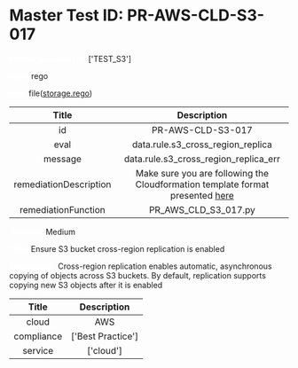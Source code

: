 



# Master Test ID: PR-AWS-CLD-S3-017


***<font color="white">Master Snapshot Id:</font>*** ['TEST_S3']

***<font color="white">type:</font>*** rego

***<font color="white">rule:</font>*** file([storage.rego])  
  
  
  
  

|Title|Description|
| :---: | :---: |
|id|PR-AWS-CLD-S3-017|
|eval|data.rule.s3_cross_region_replica|
|message|data.rule.s3_cross_region_replica_err|
|remediationDescription|Make sure you are following the Cloudformation template format presented <a href='https://docs.aws.amazon.com/AWSCloudFormation/latest/UserGuide/aws-properties-s3-bucket-replicationconfiguration-rules.html#cfn-s3-bucket-replicationconfiguration-rules-destination' target='_blank'>here</a>|
|remediationFunction|PR_AWS_CLD_S3_017.py|


***<font color="white">Severity:</font>*** Medium

***<font color="white">Title:</font>*** Ensure S3 bucket cross-region replication is enabled

***<font color="white">Description:</font>*** Cross-region replication enables automatic, asynchronous copying of objects across S3 buckets. By default, replication supports copying new S3 objects after it is enabled  
  
  

|Title|Description|
| :---: | :---: |
|cloud|AWS|
|compliance|['Best Practice']|
|service|['cloud']|



[storage.rego]: https://github.com/prancer-io/prancer-compliance-test/tree/master/aws/cloud/storage.rego
